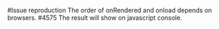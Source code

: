 #Issue reproduction
The order of onRendered and onload depends on browsers. #4575
The result will show on javascript console.
